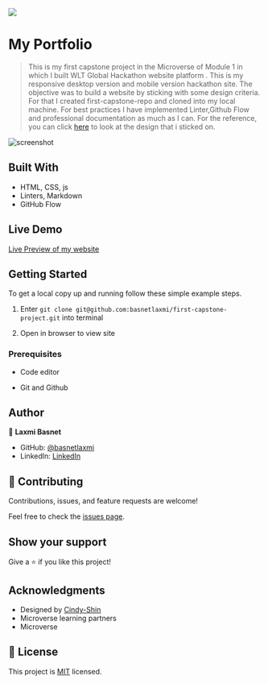 ![](https://img.shields.io/badge/Microverse-blueviolet)

# My Portfolio

> This is my first capstone project in the Microverse of Module 1 in which I built WLT Global Hackathon website platform . This is my responsive desktop version and mobile version hackathon site. The objective was to build a website by sticking with some design criteria. For that I created first-capstone-repo and cloned into my local machine. For best practices I have implemented Linter,Github Flow and professional documentation as much as I can. For the reference, you can click [here](https://www.behance.net/gallery/29845175/CC-Global-Summit-2015) to look at the design that i sticked on.

![screenshot](./imges/screenshot.png)




## Built With

- HTML, CSS, js
- Linters, Markdown
- GitHub Flow 

## Live Demo
 [Live Preview of my website](https://basnetlaxmi.github.io/first-capstone-project/index.html)

## Getting Started

To get a local copy up and running follow these simple example steps.

1) Enter `git clone git@github.com:basnetlaxmi/first-capstone-project.git` into terminal

2) Open in browser to view site


### Prerequisites

- Code editor

- Git and Github

## Author

👤 **Laxmi Basnet**

- GitHub: [@basnetlaxmi](https://github.com/basnetlaxmi)
- LinkedIn: [LinkedIn](https://np.linkedin.com/in/laxmi-basnet-b22403131)

## 🤝 Contributing

Contributions, issues, and feature requests are welcome!

Feel free to check the [issues page](../../issues/).

## Show your support

Give a ⭐️ if you like this project!

## Acknowledgments

- Designed by [Cindy-Shin](https://www.behance.net/gallery/29845175/CC-Global-Summit-2015)
- Microverse learning partners
- Microverse


## 📝 License

This project is [MIT](./MIT.md) licensed.
